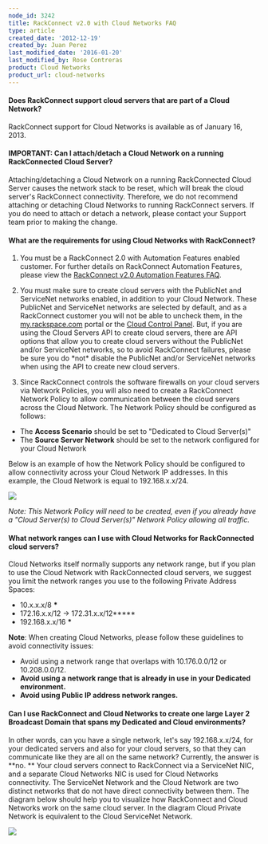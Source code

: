 ```yaml
---
node_id: 3242
title: RackConnect v2.0 with Cloud Networks FAQ
type: article
created_date: '2012-12-19'
created_by: Juan Perez
last_modified_date: '2016-01-20'
last_modified_by: Rose Contreras
product: Cloud Networks
product_url: cloud-networks
---
```


#### **Does RackConnect support cloud servers that are part of a Cloud Network?**

RackConnect support for Cloud Networks is available as of January 16,
2013.

#### IMPORTANT: Can I attach/detach a Cloud Network on a running RackConnected Cloud Server?

Attaching/detaching a Cloud Network on a running RackConnected Cloud
Server causes the network stack to be reset, which will break the cloud
server's RackConnect connectivity. Therefore, we do not recommend
attaching or detaching Cloud Networks to running RackConnect servers.
If you do need to attach or detach a network, please contact your
Support team prior to making the change.

#### **What are the requirements for using Cloud Networks with RackConnect?**

1. You must be a RackConnect 2.0 with Automation Features enabled
 customer. For further details on RackConnect Automation Features,
 please view the [RackConnect v2.0 Automation Features
 FAQ](/how-to/rackconnect-v20-automation-features-faq).
 
2. You must make sure to create cloud servers with the PublicNet and
 ServiceNet networks enabled, in addition to your Cloud Network.
 These PublicNet and ServiceNet networks are selected by default, and
 as a RackConnect customer you will not be able to uncheck them, in
 the [my.rackspace.com](https://my.rackspace.com) portal or the [Cloud
 Control Panel](https://mycloud.rackspace.com/). But, if you are
 using the Cloud Servers API to create cloud servers, there are API
 options that allow you to create cloud servers without the PublicNet
 and/or ServiceNet networks, so to avoid RackConnect failures, please
 be sure you do \*not\* disable the PublicNet and/or ServiceNet
 networks when using the API to create new cloud servers.
 
3. Since RackConnect controls the software firewalls on your cloud
 servers via Network Policies, you will also need to create a
 RackConnect Network Policy to allow communication between the cloud
 servers across the Cloud Network. The Network Policy should be
 configured as follows:

 - The **Access Scenario** should be set to "Dedicated to Cloud Server(s)"
 - The **Source Server Network** should be set to the network configured for your Cloud Network

Below is an example of how the Network Policy should be configured to
allow connectivity across your Cloud Network IP addresses. In this
example, the Cloud Network is equal to 192.168.x.x/24.

<img src="http://www.rackspace.com/knowledge_center/sites/default/files/styles/half_width/public/field/image/CloudNetworks.NetworkPolicy.png" class="image-half_width" />

*Note: This Network Policy will need to be created, even if you already
have a "Cloud Server(s) to Cloud Server(s)" Network Policy allowing all
traffic.*

#### What network ranges can I use with Cloud Networks for RackConnected cloud servers?

Cloud Networks itself normally supports any network range, but if you
plan to use the Cloud Network with RackConnected cloud servers, we
suggest you limit the network ranges you use to the following Private
Address Spaces:

- 10.x.x.x/8 **\***
- 172.16.x.x/12 -&gt; 172.31.x.x/12**\***
- 192.168.x.x/16 **\***

**Note**: When creating Cloud Networks, please follow these guidelines to avoid connectivity issues:

   - Avoid using a network range that overlaps with 10.176.0.0/12
 or 10.208.0.0/12.
   - ****Avoid using** a network range that is already in use in your
 Dedicated environment.**
   - ****Avoid using Public IP address network ranges.****

#### Can I use RackConnect and Cloud Networks to create one large Layer 2 Broadcast Domain that spans my Dedicated and Cloud environments?

In other words, can you have a single network, let's say 192.168.x.x/24,
for your dedicated servers and also for your cloud servers, so that they
can communicate like they are all on the same network? Currently, the
answer is **no. ** Your cloud servers connect to RackConnect via a
ServiceNet NIC, and a separate Cloud Networks NIC is used for Cloud
Networks connectivity. The ServiceNet Network and the Cloud Network are
two distinct networks that do not have direct connectivity between
them. The diagram below should help you to visualize how RackConnect
and Cloud Networks work on the same cloud server. In the diagram Cloud
Private Network is equivalent to the Cloud ServiceNet Network.

<img src="http://www.rackspace.com/knowledge_center/sites/default/files/styles/full_width/public/field/image/RCandCloudNetworks.TrafficFlow.png" class="image-full_width" />



